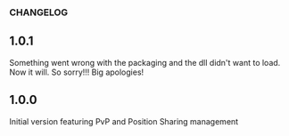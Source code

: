 ### CHANGELOG

## 1.0.1

Something went wrong with the packaging and the dll didn't want to load. Now it will. So sorry!!! Big apologies!

## 1.0.0

Initial version featuring PvP and Position Sharing management